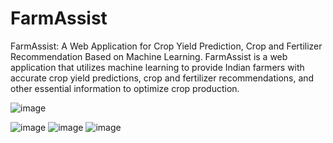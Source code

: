 # FarmAssist
FarmAssist: A Web Application for Crop Yield Prediction, Crop and Fertilizer Recommendation Based on Machine Learning. FarmAssist is a web application that utilizes machine learning to provide Indian farmers with accurate crop yield predictions, crop and fertilizer recommendations, and other essential information to optimize crop production. 

![image](https://github.com/bharukahimanshu/FarmAssist/assets/84191694/83849da1-9d7a-4a33-a106-e39a3169ffc7)

![image](https://github.com/bharukahimanshu/FarmAssist/assets/84191694/35d7f65c-dd73-4943-8ebf-328f2459375a)
![image](https://github.com/bharukahimanshu/FarmAssist/assets/84191694/ff20b5a3-69f4-4678-b784-b84763ea4007)
![image](https://github.com/bharukahimanshu/FarmAssist/assets/84191694/fdb97961-5cdc-41b7-a0b6-518bc6583ba3)


